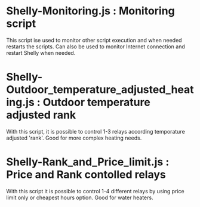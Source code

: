 Shelly-Monitoring.js : Monitoring script
===
This script ise used to monitor other script execution and when needed restarts the scripts. Can also be used to monitor Internet connection and restart Shelly when needed.

Shelly-Outdoor_temperature_adjusted_heating.js : Outdoor temperature adjusted rank
===
With this script, it is possible to control 1-3 relays according temporature adjusted 'rank'. Good for more complex heating needs.

Shelly-Rank_and_Price_limit.js : Price and Rank contolled relays
===
With this script it is possible to control 1-4 different relays by using price limit only or cheapest hours option. Good for water heaters.
